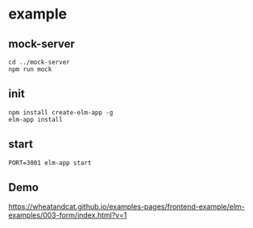 # example

## mock-server

```
cd ../mock-server
npm run mock
```


## init

```
npm install create-elm-app -g
elm-app install
```

## start

```
PORT=3001 elm-app start
```

## Demo
https://wheatandcat.github.io/examples-pages/frontend-example/elm-examples/003-form/index.html?v=1